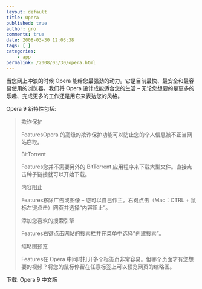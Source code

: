 ```yaml
---
layout: default
title: Opera
published: true
author: gro
comments: true
date: 2008-03-30 12:03:38
tags: [ ]
categories:
    - app
permalink: /2008/03/30/opera.html
---
```

当您网上冲浪的时候 Opera 能给您最强劲的动力。它是目前最快、最安全和最容易使用的浏览器。我们将 Opera 设计成能适合您的生活 &#8211; 无论您想要的是更多的乐趣、完成更多的工作还是用它来表达您的风格。

Opera 9 新特性包括:

> 欺诈保护
> 
> FeaturesOpera 的高级的欺诈保护功能可以防止您的个人信息被不正当网站窃取。
> 
> BitTorrent
> 
> Features您并不需要另外的 BitTorrent 应用程序来下载大型文件。直接点击种子链接就可以开始下载。
> 
> 内容阻止
> 
> Features移除广告或图像 &#8211; 您可以自己作主。右键点击（Mac：CTRL + 鼠标左键点击）网页并选择“内容阻止”。
> 
> 添加您喜欢的搜索引擎
> 
> Features右键点击网站的搜索栏并在菜单中选择&#8221;创建搜索&#8221;。
> 
> 缩略图预览
> 
> Features在 Opera 中同时打开多个标签页非常容易。但哪个页面才有您想要的视频？将您的鼠标停留在任意标签上可以预览网页的缩略图。

下载: Opera 9 中文版